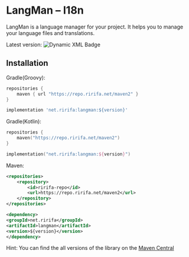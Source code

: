 # LangMan – I18n

LangMan is a language manager for your project. It helps you to manage your language files and translations.

Latest version: ![Dynamic XML Badge](https://img.shields.io/badge/dynamic/xml?url=https%3A%2F%2Frepo.ririfa.net%2Frepository%2Fmaven-public%2Fnet%2Fririfa%2Flangman%2Fmaven-metadata.xml&query=%2Fmetadata%2Fversioning%2Flatest&style=plastic&logo=sonatype&label=Nexus)

## Installation

Gradle(Groovy):

```groovy
repositories {
    maven { url "https://repo.ririfa.net/maven2" }
}

implementation 'net.ririfa:langman:${version}'
```

Gradle(Kotlin):

```kotlin
repositories {
    maven("https://repo.ririfa.net/maven2")
}

implementation("net.ririfa:langman:${version}")
```

Maven:

```xml
<repositories>
    <repository>
        <id>ririfa-repo</id>
        <url>https://repo.ririfa.net/maven2</url>
    </repository>
</repositories>

<dependency>
<groupId>net.ririfa</groupId>
<artifactId>langman</artifactId>
<version>${version}</version>
</dependency>
```

Hint: You can find the all versions of the library on the [Maven Central](https://repo.ririfa.net/service/rest/repository/browse/maven-public/net/ririfa/langman/)